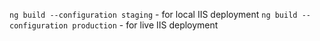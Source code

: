 `ng build --configuration staging` - for local IIS deployment 
`ng build --configuration production` - for live IIS deployment
